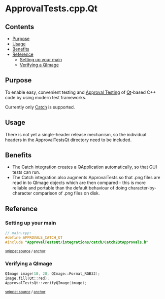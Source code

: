 <!--
GENERATED FILE - DO NOT EDIT
This file was generated by [MarkdownSnippets](https://github.com/SimonCropp/MarkdownSnippets).
Source File: /mdsource/README.source.md
To change this file edit the source file and then execute ./run_markdown_templates.sh.
-->

# ApprovalTests.cpp.Qt

<!-- toc -->
## Contents

  * [Purpose](#purpose)
  * [Usage](#usage)
  * [Benefits](#benefits)
  * [Reference](#reference)
    * [Setting up your main](#setting-up-your-main)
    * [Verifying a QImage](#verifying-a-qimage)
<!-- endtoc -->


## Purpose

To enable easy, convenient testing and [Approval Testing](https://github.com/approvals/ApprovalTests.cpp.Qt) of [Qt](https://www.qt.io)-based C++ code by using modern test frameworks.

Currently only [Catch](https://github.com/catchorg/Catch2) is supported.

## Usage

There is not yet a single-header release mechanism, so the individual headers in the ApprovalTestsQt directory need to be included.

## Benefits

* The Catch integration creates a QApplication automatically, so that GUI tests can run.
* The Catch integration also augments ApprovalTests so that .png files are read in to QImage objects which are then compared - this is more reliable and portable than the default behaviour of doing character-by-character comparison of .png files on disk.

## Reference

### Setting up your main

<!-- snippet: catch_2_qt_main -->
<a id='snippet-catch_2_qt_main'/></a>
```cpp
// main.cpp:
#define APPROVALS_CATCH_QT
#include "ApprovalTestsQt/integrations/catch/Catch2QtApprovals.h"
```
<sup>[snippet source](/tests/Catch2_Tests/main.cpp#L1-L5) / [anchor](#snippet-catch_2_qt_main)</sup>
<!-- endsnippet -->

### Verifying a QImage

<!-- snippet: verify_qimage -->
<a id='snippet-verify_qimage'/></a>
```cpp
QImage image(10, 20, QImage::Format_RGB32);
image.fill(Qt::red);
ApprovalTestsQt::verifyQImage(image);
```
<sup>[snippet source](/tests/Catch2_Tests/ApprovalsQtTests.cpp#L7-L11) / [anchor](#snippet-verify_qimage)</sup>
<!-- endsnippet -->
